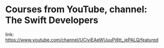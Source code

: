 # Courses from YouTube, channel: The Swift Developers
link: https://www.youtube.com/channel/UCiyiEAeWUuuPj6tt_jePALQ/featured



